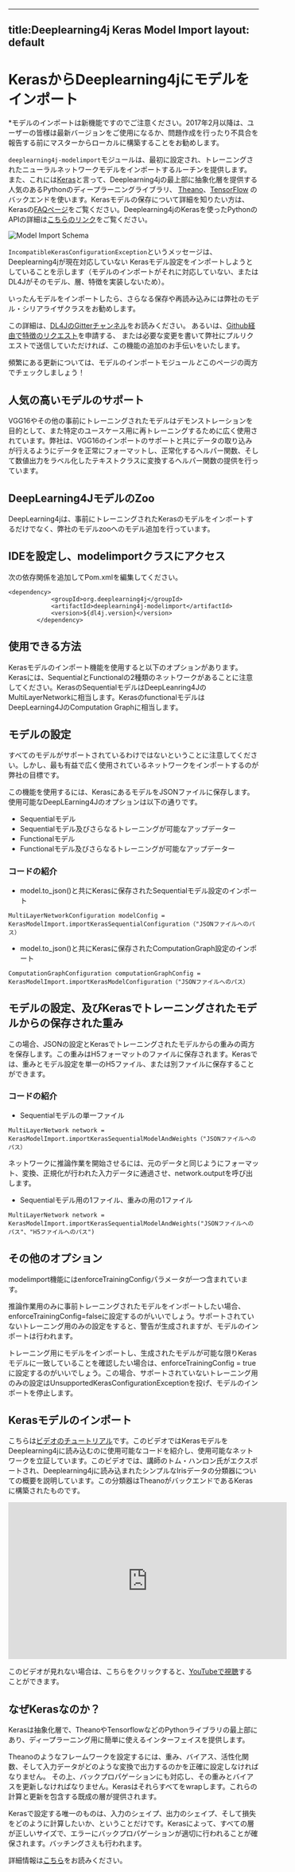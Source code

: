 ----
title:Deeplearning4j Keras Model Import
layout: default
---

# KerasからDeeplearning4jにモデルをインポート

*モデルのインポートは新機能ですのでご注意ください。2017年2月以降は、ユーザーの皆様は最新バージョンをご使用になるか、問題作成を行ったり不具合を報告する前にマスターからローカルに構築することをお勧めします。 

`deeplearning4j-modelimport`モジュールは、最初に設定され、トレーニングされたニューラルネットワークモデルをインポートするルーチンを提供します。
また、これには[Keras](https://keras.io/)と言って、Deeplearning4jの最上部に抽象化層を提供する人気のあるPythonのディープラーニングライブラリ、
[Theano](http://deeplearning.net/software/theano/)、[TensorFlow](https://www.tensorflow.org)
のバックエンドを使います。Kerasモデルの保存について詳細を知りたい方は、Kerasの[FAQページ](https://keras.io/getting-started/faq/#how-can-i-save-a-keras-model)をご覧ください。Deeplearning4jのKerasを使ったPythonのAPIの詳細は[こちらのリンク](https://github.com/crockpotveggies/dl4j-examples/tree/keras-examples/dl4j-keras-examples)をご覧ください。

![Model Import Schema](./img/model-import-keras.png)

`IncompatibleKerasConfigurationException`というメッセージは、Deeplearning4jが現在対応していない
Kerasモデル設定をインポートしようとしていることを示します（モデルのインポートがそれに対応していない、またはDL4Jがそのモデル、層、特徴を実装しないため）。

いったんモデルをインポートしたら、さらなる保存や再読み込みには弊社のモデル・シリアライザクラスをお勧めします。 

この詳細は、[DL4JのGitterチャンネル](https://gitter.im/deeplearning4j/deeplearning4j)をお読みください。
あるいは、[Github経由で特徴のリクエスト](https://github.com/deeplearning4j/deeplearning4j/issues)を申請する、
または必要な変更を書いて弊社にプルリクエストで送信していただければ、この機能の追加のお手伝いをいたします。


頻繁にある更新については、モデルのインポートモジュール*と*このページの両方でチェックしましょう！

## 人気の高いモデルのサポート

VGG16やその他の事前にトレーニングされたモデルはデモンストレーションを目的として、また特定のユースケース用に再トレーニングするために広く使用されています。弊社は、VGG16のインポートのサポートと共にデータの取り込みが行えるようにデータを正常にフォーマットし、正常化するヘルパー関数、そして数値出力をラベル化したテキストクラスに変換するヘルパー関数の提供を行っています。  

## DeepLearning4JモデルのZoo

DeepLearning4jは、事前にトレーニングされたKerasのモデルをインポートするだけでなく、弊社のモデルzooへのモデル追加を行っています。 

## IDEを設定し、modelimportクラスにアクセス

次の依存関係を追加してPom.xmlを編集してください。

```
<dependency>
            <groupId>org.deeplearning4j</groupId>
            <artifactId>deeplearning4j-modelimport</artifactId>
            <version>${dl4j.version}</version>
        </dependency>
```

## 使用できる方法

Kerasモデルのインポート機能を使用すると以下のオプションがあります。Kerasには、SequentialとFunctionalの2種類のネットワークがあることに注意してください。KerasのSequentialモデルはDeepLeanring4JのMultiLayerNetworkに相当します。KerasのfunctionalモデルはDeepLearning4JのComputation Graphに相当します。  

## モデルの設定

すべてのモデルがサポートされているわけではないということに注意してください。しかし、最も有益で広く使用されているネットワークをインポートするのが弊社の目標です。

この機能を使用するには、KerasにあるモデルをJSONファイルに保存します。使用可能なDeepLEarning4Jのオプションは以下の通りです。 

* Sequentialモデル 
* Sequentialモデル及びさらなるトレーニングが可能なアップデーター
* Functionalモデル
* Functionalモデル及びさらなるトレーニングが可能なアップデーター

### コードの紹介

* model.to_json()と共にKerasに保存されたSequentialモデル設定のインポート

```
MultiLayerNetworkConfiguration modelConfig = KerasModelImport.importKerasSequentialConfiguration（"JSONファイルへのパス）

```

* model.to_json()と共にKerasに保存されたComputationGraph設定のインポート

```
ComputationGraphConfiguration computationGraphConfig = KerasModelImport.importKerasModelConfiguration（"JSONファイルへのパス）

```






## モデルの設定、及びKerasでトレーニングされたモデルからの保存された重み

この場合、JSONの設定とKerasでトレーニングされたモデルからの重みの両方を保存します。この重みはH5フォーマットのファイルに保存されます。Kerasでは、重みとモデル設定を単一のH5ファイル、または別ファイルに保存することができます。 

### コードの紹介

* Sequentialモデルの単一ファイル

```
MultiLayerNetwork network = KerasModelImport.importKerasSequentialModelAndWeights（"JSONファイルへのパス）

```

ネットワークに推論作業を開始させるには、元のデータと同じようにフォーマット、変換、正規化が行われた入力データに通過させ、network.outputを呼び出します。

* Sequentialモデル用の1ファイル、重みの用の1ファイル 


```
MultiLayerNetwork network = KerasModelImport.importKerasSequentialModelAndWeights("JSONファイルへのパス"、"H5ファイルへのパス")

```

## その他のオプション

modelimport機能にはenforceTrainingConfigパラメータが一つ含まれています。 

推論作業用のみに事前トレーニングされたモデルをインポートしたい場合、enforceTrainingConfig=falseに設定するのがいいでしょう。サポートされていないトレーニング用のみの設定をすると、警告が生成されますが、モデルのインポートは行われます。

トレーニング用にモデルをインポートし、生成されたモデルが可能な限りKerasモデルに一致していることを確認したい場合は、enforceTrainingConfig = trueに設定するのがいいでしょう。この場合、サポートされていないトレーニング用のみの設定はUnsupportedKerasConfigurationExceptionを投げ、モデルのインポートを停止します。



## Kerasモデルのインポート

こちらは[ビデオのチュートリアル](https://www.youtube.com/embed/bI1aR1Tj2DM)です。このビデオではKerasモデルをDeeplearning4jに読み込むのに使用可能なコードを紹介し、使用可能なネットワークを立証しています。このビデオでは、講師のトム・ハンロン氏がエクスポートされ、Deeplearning4jに読み込まれたシンプルなIrisデータの分類器についての概要を説明しています。この分類器はTheanoがバックエンドであるKerasに構築されたものです。

<iframe width="560" height="315" src="https://www.youtube.com/embed/bI1aR1Tj2DM" frameborder="0" allowfullscreen></iframe>

このビデオが見れない場合は、こちらをクリックすると、[YouTubeで視聴](https://www.youtube.com/embed/bI1aR1Tj2DM)することができます。

## なぜKerasなのか？

Kerasは抽象化層で、TheanoやTensorflowなどのPythonライブラリの最上部にあり、ディープラーニング用に簡単に使えるインターフェイスを提供します。 

Theanoのようなフレームワークを設定するには、重み、バイアス、活性化関数、そして入力データがどのような変換で出力するのかを正確に設定しなければなりません。 
その上、バックプロパゲーションにも対応し、その重みとバイアスを更新しなければなりません。Kerasはそれらすべてをwrapします。これらの計算と更新を包含する既成の層が提供されます。

Kerasで設定する唯一のものは、入力のシェイプ、出力のシェイプ、そして損失をどのように計算したいか、ということだけです。Kerasによって、すべての層が正しいサイズで、エラーにバックプロパゲーションが適切に行われることが確保されます。バッチングさえも行われます。

詳細情報は[こちら](http://deeplearning4j.org/keras)をお読みください。





